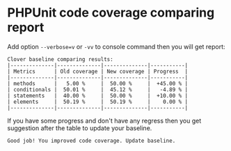 PHPUnit code coverage comparing report
======================================

Add option `--verbose=v` or `-vv` to console command then you will get report:
```
Clover baseline comparing results:
|--------------|--------------|--------------|-----------|
| Metrics      | Old coverage | New coverage | Progress  |
|--------------|--------------|--------------|-----------|
| methods      |   5.00 %     |  50.00 %     |  +45.00 % |
| conditionals |  50.01 %     |  45.12 %     |   -4.89 % |
| statements   |  40.00 %     |  50.00 %     |  +10.00 % |
| elements     |  50.19 %     |  50.19 %     |    0.00 % |
|--------------|--------------|--------------|-----------|
```

If you have some progress and don't have any regress then you get suggestion after the table to update your baseline.
```
Good job! You improved code coverage. Update baseline.
```
